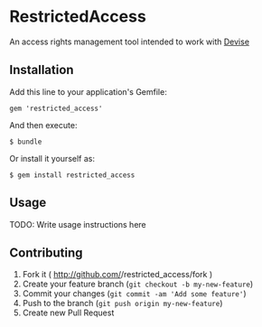 # RestrictedAccess

An access rights management tool intended to work with [Devise](https://github.com/plataformatec/devise)

## Installation

Add this line to your application's Gemfile:

    gem 'restricted_access'

And then execute:

    $ bundle

Or install it yourself as:

    $ gem install restricted_access

## Usage

TODO: Write usage instructions here

## Contributing

1. Fork it ( http://github.com/<my-github-username>/restricted_access/fork )
2. Create your feature branch (`git checkout -b my-new-feature`)
3. Commit your changes (`git commit -am 'Add some feature'`)
4. Push to the branch (`git push origin my-new-feature`)
5. Create new Pull Request
